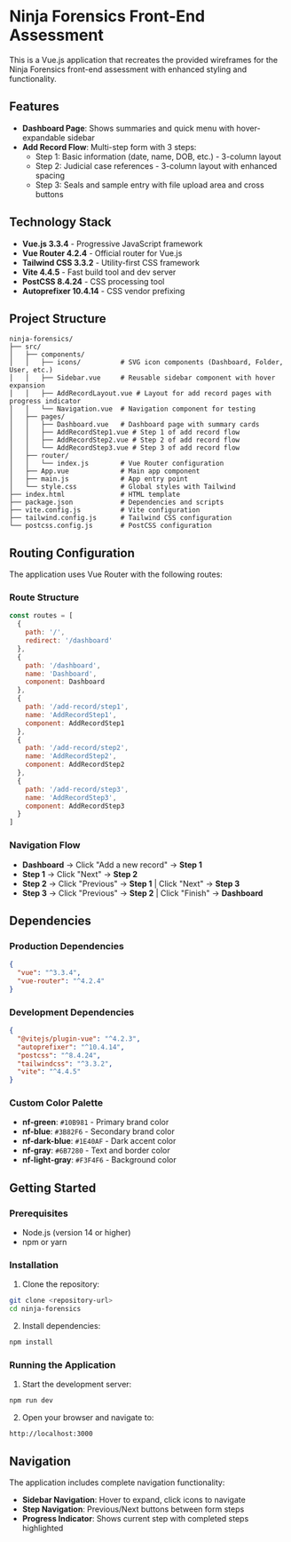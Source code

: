 # Ninja Forensics Front-End Assessment

This is a Vue.js application that recreates the provided wireframes for the Ninja Forensics front-end assessment with enhanced styling and functionality.

## Features

- **Dashboard Page**: Shows summaries and quick menu with hover-expandable sidebar
- **Add Record Flow**: Multi-step form with 3 steps:
  - Step 1: Basic information (date, name, DOB, etc.) - 3-column layout
  - Step 2: Judicial case references - 3-column layout with enhanced spacing
  - Step 3: Seals and sample entry with file upload area and cross buttons

## Technology Stack

- **Vue.js 3.3.4** - Progressive JavaScript framework
- **Vue Router 4.2.4** - Official router for Vue.js
- **Tailwind CSS 3.3.2** - Utility-first CSS framework
- **Vite 4.4.5** - Fast build tool and dev server
- **PostCSS 8.4.24** - CSS processing tool
- **Autoprefixer 10.4.14** - CSS vendor prefixing

## Project Structure

```
ninja-forensics/
├── src/
│   ├── components/
│   │   ├── icons/          # SVG icon components (Dashboard, Folder, User, etc.)
│   │   ├── Sidebar.vue     # Reusable sidebar component with hover expansion
│   │   ├── AddRecordLayout.vue # Layout for add record pages with progress indicator
│   │   └── Navigation.vue  # Navigation component for testing
│   ├── pages/
│   │   ├── Dashboard.vue   # Dashboard page with summary cards
│   │   ├── AddRecordStep1.vue # Step 1 of add record flow
│   │   ├── AddRecordStep2.vue # Step 2 of add record flow
│   │   └── AddRecordStep3.vue # Step 3 of add record flow
│   ├── router/
│   │   └── index.js        # Vue Router configuration
│   ├── App.vue             # Main app component
│   ├── main.js             # App entry point
│   └── style.css           # Global styles with Tailwind
├── index.html              # HTML template
├── package.json            # Dependencies and scripts
├── vite.config.js          # Vite configuration
├── tailwind.config.js      # Tailwind CSS configuration
└── postcss.config.js       # PostCSS configuration
```

## Routing Configuration

The application uses Vue Router with the following routes:

### Route Structure
```javascript
const routes = [
  {
    path: '/',
    redirect: '/dashboard'
  },
  {
    path: '/dashboard',
    name: 'Dashboard',
    component: Dashboard
  },
  {
    path: '/add-record/step1',
    name: 'AddRecordStep1',
    component: AddRecordStep1
  },
  {
    path: '/add-record/step2',
    name: 'AddRecordStep2',
    component: AddRecordStep2
  },
  {
    path: '/add-record/step3',
    name: 'AddRecordStep3',
    component: AddRecordStep3
  }
]
```
### Navigation Flow
- **Dashboard** → Click "Add a new record" → **Step 1**
- **Step 1** → Click "Next" → **Step 2**
- **Step 2** → Click "Previous" → **Step 1** | Click "Next" → **Step 3**
- **Step 3** → Click "Previous" → **Step 2** | Click "Finish" → **Dashboard**

## Dependencies

### Production Dependencies
```json
{
  "vue": "^3.3.4",
  "vue-router": "^4.2.4"
}
```

### Development Dependencies
```json
{
  "@vitejs/plugin-vue": "^4.2.3",
  "autoprefixer": "^10.4.14",
  "postcss": "^8.4.24",
  "tailwindcss": "^3.3.2",
  "vite": "^4.4.5"
}
```

### Custom Color Palette
- **nf-green**: `#10B981` - Primary brand color
- **nf-blue**: `#3B82F6` - Secondary brand color
- **nf-dark-blue**: `#1E40AF` - Dark accent color
- **nf-gray**: `#6B7280` - Text and border color
- **nf-light-gray**: `#F3F4F6` - Background color

## Getting Started

### Prerequisites

- Node.js (version 14 or higher)
- npm or yarn

### Installation

1. Clone the repository:
```bash
git clone <repository-url>
cd ninja-forensics
```

2. Install dependencies:
```bash
npm install
```

### Running the Application

1. Start the development server:
```bash
npm run dev
```

2. Open your browser and navigate to:
```
http://localhost:3000
```
## Navigation

The application includes complete navigation functionality:

- **Sidebar Navigation**: Hover to expand, click icons to navigate
- **Step Navigation**: Previous/Next buttons between form steps
- **Progress Indicator**: Shows current step with completed steps highlighted


